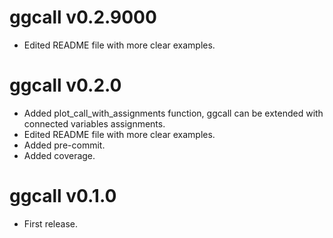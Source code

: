 # ggcall v0.2.9000

* Edited README file with more clear examples.

# ggcall v0.2.0

* Added plot_call_with_assignments function, ggcall can be extended with connected variables assignments.
* Edited README file with more clear examples.
* Added pre-commit.
* Added coverage.

# ggcall v0.1.0

* First release.

